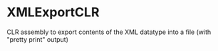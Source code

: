 # XMLExportCLR
CLR assembly to export contents of the XML datatype into a file (with "pretty print" output) 

